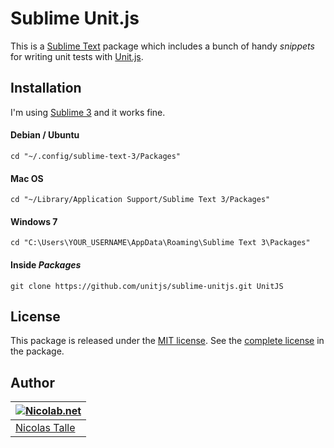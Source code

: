 # Sublime Unit.js

This is a [Sublime Text](http://www.sublimetext.com) package which includes a bunch of handy _snippets_ for writing unit tests with [Unit.js](http://unitjs.com).

## Installation ##

I'm using [Sublime 3](http://www.sublimetext.com/3) and it works fine.

#### Debian / Ubuntu ####

    cd "~/.config/sublime-text-3/Packages"

#### Mac OS ####

    cd "~/Library/Application Support/Sublime Text 3/Packages"
    
#### Windows 7 ####
    
    cd "C:\Users\YOUR_USERNAME\AppData\Roaming\Sublime Text 3\Packages"
    
#### Inside _Packages_ ####
    
    git clone https://github.com/unitjs/sublime-unitjs.git UnitJS

## License ##

This package is released under the [MIT license](LICENSE). See the [complete license](LICENSE) in the package.

## Author ##

| [![Nicolab.net](http://www.gravatar.com/avatar/d7dd0f4769f3aa48a3ecb308f0b457fc?s=64)](http://nicolab.net) |
|---|
| [Nicolas Talle](http://nicolab.net) |